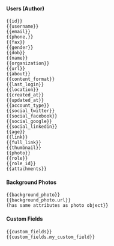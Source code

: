 #### Users (Author)

```
{{id}}
{{username}}
{{email}}
{{phone,}}
{{fax}}
{{gender}}
{{dob}}
{{name}}
{{organization}}
{{url}}
{{about}}
{{content_format}}
{{last_login}}
{{location}}
{{created_at}}
{{updated_at}}
{{account_type}}
{{social_twitter}}
{{social_facebook}}
{{social_google}}
{{social_linkedin}}
{{age}}
{{link}}
{{full_link}}
{{thumbnail}}
{{photo}}
{{role}}
{{role_id}}
{{attachments}}
```

#### Background Photos

```
{{background_photo}}
{{background_photo.url}}
(has same attributes as photo object}}
```

#### Custom Fields

```
{{custom_fields}}
{{custom_fields.my_custom_field}}
```
